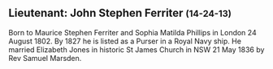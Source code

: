 ## Lieutenant: John Stephen Ferriter <small>(14-24-13)</small>

Born to Maurice Stephen Ferriter and Sophia Matilda Phillips in London 24 August 1802. By 1827 he is listed as a Purser in a Royal Navy ship. He married Elizabeth Jones in historic St James Church in NSW 21 May 1836 by Rev Samuel Marsden.
